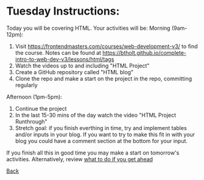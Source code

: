 # Tuesday Instructions:

Today you will be covering HTML. Your activities will be:
Morning (9am-12pm):
1. Visit https://frontendmasters.com/courses/web-development-v3/ to find the course. Notes can be found at https://btholt.github.io/complete-intro-to-web-dev-v3/lessons/html/tags
2. Watch the videos up to and including "HTML Project"
3. Create a GitHub repository called "HTML blog"
4. Clone the repo and make a start on the project in the repo, committing regularly

Afternoon (1pm-5pm):
1. Continue the project
2. In the last 15-30 mins of the day watch the video "HTML Project Runthrough"
3. Stretch goal: if you finish everthing in time, try and implement tables and/or inputs in your blog. If you want to try to make this fit in with your blog you could have a comment section at the bottom for your input.

If you finish all this in good time you may make a start on tomorrow's activities. Alternatively, review [what to do if you get ahead](../Intro/tips.md)

[Back](../week-1-links.md)
